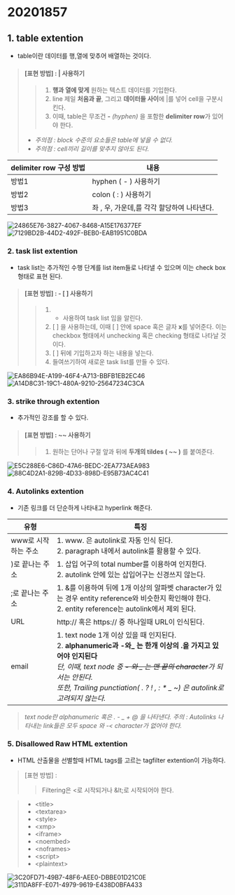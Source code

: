 # 20201857
## 1. table extention 
- table이란 데이터를 행,열에 맞추어 배열하는 것이다. 
> 
> #### [표현 방법] : | 사용하기 
>> 1. **행과 열에 맞게** 원하는 텍스트 데이터를 기입한다.  
>> 2. line 제일 **처음과 끝**, 그리고 **데이터들 사이**에 |를 넣어 cell을 구분시킨다.  
>> 3. 이때, table은 무조건 **-** *(hyphen)* 을 포함한 **delimiter row**가 있어야 한다. 
> - *주의점 : block 수준의 요소들은 table에 넣을 수 없다.* 
> - *주의점 : cell끼리 길이를 맞추지 않아도 된다.* 
>
|delimiter row 구성 방법|내용| 
|--| --| 
|방법1|hyphen ( - ) 사용하기|  
|방법2|colon ( : )  사용하기|  
|방법3|좌 , 우, 가운데,를 각각 할당하여 나타낸다.| 

![24865E76-3827-4067-8468-A15E176377EF](https://user-images.githubusercontent.com/81100851/112734565-f0e89d00-8f89-11eb-90e6-83aaacb69188.png)
![7129BD2B-44D2-492F-BEB0-EAB1951C0BDA](https://user-images.githubusercontent.com/81100851/112734568-f3e38d80-8f89-11eb-93c8-ed9d5b9ddc6a.png)


### 2. task list extention 
- task list는 추가적인 수행 단계를 list item들로 나타낼 수 있으며 이는 check box 형태로 표현 된다.  
> #### [표현 방법] : \- \[ \] 사용하기 
>> 1. - 사용하여 task list 임을 알린다. 
>> 2. \[ \] 을 사용하는데, 이때 [ ] 안에 space 혹은 글자 **x**를 넣어준다. 이는 checkbox 형태에서 unchecking 혹은 checking 형태로 나타날 것이다.
>> 3. \[ \] 뒤에 기입하고자 하는 내용을 넣는다. 
>> 4. 들여쓰기하여 새로운 task list를 만들 수 있다. 

![EA86B94E-A199-46F4-A713-BBFB1EB2EC46](https://user-images.githubusercontent.com/81100851/112734581-04940380-8f8a-11eb-8cb4-ad17ee1fa729.png)
![A14D8C31-19C1-480A-9210-25647234C3CA](https://user-images.githubusercontent.com/81100851/112734582-08278a80-8f8a-11eb-890f-15f2a3cc7247.png)

### 3. strike through extention
- 추가적인 강조를 할 수 있다.
> #### [표현 방법] : ~~ 사용하기 
>> 1. 원하는 단어나 구절 앞과 뒤에 **두개의 tildes ( ~~ )** 를 붙여준다. 

![E5C288E6-C86D-47A6-BEDC-2EA773AEA983](https://user-images.githubusercontent.com/81100851/112734697-baf7e880-8f8a-11eb-9ef8-0b919e11f116.png)
![88C4D2A1-829B-4D33-898D-E95B73AC4C41](https://user-images.githubusercontent.com/81100851/112734702-bdf2d900-8f8a-11eb-968d-77ddf1f900c5.png)

### 4. Autolinks extention
- 기존 링크를 더 단순하게 나타내고 hyperlink 해준다. 

|유형|특징|
|--|--|
|www로 시작하는 주소| 1. www. 은 autolink로 자동 인식 된다.<br> 2. paragraph 내에서 autolink를 활용할 수 있다. |
|\)로 끝나는 주소|1. 삽입 어구의 total number를 이용하여 인지한다.<br> 2. autolink 안에 있는 삽입어구는 신경쓰지 않는다. |
|;로 끝나는 주소|1. &를 이용하여 뒤에 1개 이상의 알파벳 character가 있는 경우 entity reference와 비슷한지 확인해야 한다.<br> 2. entity reference는 autolink에서 제외 된다.| 
|URL|  http:// 혹은 https:// 중 하나일때 URL이 인식된다.|
|email|1. text node 1개 이상 있을 때 인지된다.<br> 2. **alphanumeric과 -와_ 는 한개 이상의 .을 가지고 있어야 인지된다** <br> *단, 이때, text node 중  ~~- 와 _ 는 맨 끝의 character~~가 되서는 안된다.*<br> *또한, Trailing punctiation( . ? ! , : * _ ~) 은 autolink로 고려되지 않는다.*|

> *text node란 alphanumeric 혹은 . - _ + @ 을 나타낸다.*
> *주의 : Autolinks 나타내는 link들은 모두 space 와 -< character가 없어야 한다.* 


### 5. Disallowed Raw HTML extention
- HTML 산출물을 선별할때 HTML tags를 고르는 tagfilter extention이 
가능하다. 
> [표현 방법] : 
>> Filtering은 \<로 시작되거나 &lt\;로 시작되어야 한다. 

>- \<title\>
>- \<textarea\>
>- \<style\>
>- \<xmp\>
>- \<iframe\>
>- \<noembed\>
>- \<noframes\>
>- \<script\>
>- \<plaintext\>

![3C20FD71-49B7-48F6-AEE0-DBBE01D21C0E](https://user-images.githubusercontent.com/81100851/112743003-8dcd2980-8fce-11eb-87a1-6833d7e58b40.jpeg)
![311DA8FF-E071-4979-9619-E438D0BFA433](https://user-images.githubusercontent.com/81100851/112743004-90c81a00-8fce-11eb-9e8d-6fbd8123d95b.jpeg)
